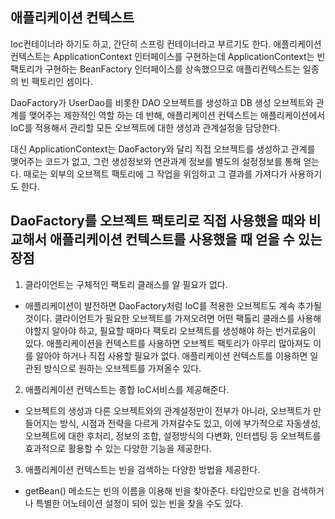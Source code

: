 ## 애플리케이션 컨텍스트
Ioc컨테이너라 하기도 하고, 간단히 스프링 컨테이너라고 부르기도 한다.
애플리케이션 컨텍스트는 ApplicationContext 인터페이스를 구현하는데 ApplicationContext는 빈 팩토리가 구현하는 BeanFactory 인터페이스를 상속했으므로
애플리컨텍스트는 일종의 빈 팩토리인 셈이다.

DaoFactory가 UserDao를 비롯한 DAO 오브젝트를 생성하고 DB 생성 오브젝트와 관계를 맺어주는 제한적인 역할 하는 데 반해, 애플리케이션 컨텍스트는 애플리케이션에서 IoC를 적용해서 관리할 모든 오브젝트에 대한 생성과 관계설정을 담당한다.

대신 ApplicationContext는 DaoFactory와 달리 직접 오브젝트를 생성하고 관계를 맺어주는 코드가 없고, 그런 생성정보와 연관과계 정보를 별도의 설정정보를 통해 얻는다. 때로는 외부의 오브젝트 팩토리에 그 작업을 위임하고 그 결과를 가져다가 사용하기도 한다.

## DaoFactory를 오브젝트 팩토리로 직접 사용했을 때와 비교해서 애플리케이션 컨텍스트를 사용했을 때 얻을 수 있는 장점
1. 클라이언트는 구체적인 팩토리 클래스를 알 필요가 없다.
- 애플리케이션이 발전하면 DaoFactory처럼 IoC를 적용한 오브젝트도 계속 추가될 것이다. 클라이언트가 필요한 오브젝트를 가져오려면 어떤 팩톨리 클래스를 사용해야할지 알아야 하고, 필요할 때마다 팩토리 오브젝트를 생성해야 하는 번거로움이 있다. 애플리케이션을 컨텍스트를 사용하면 오브젝트 팩토리가 아무리 많아져도 이를 알아야 하거나 직접 사용할 필요가 없다. 애플리케이션 컨텍스트를 이용하면 일관된 방식으로 원하는 오브젝트를 가져올수 있다.
2. 애플리케이션 컨텍스트는 종합 IoC서비스를 제공해준다.
- 오브젝트의 생성과 다른 오브젝트와의 관계설정만이 전부가 아니라, 오브젝트가 만들어지는 방식, 시점과 전략을 다르게 가져갈수도 있고, 이에 부가적으로 자동생성, 오브젝트에 대한 후처리, 정보의 조합, 설정방식의 다변화, 인터셉팅 등 오브젝트를 효과적으로 활용할 수 있는 다양한 기능을 제공한다.
3. 애플리케이션 컨텍스트는 빈을 검색하는 다양한 방법을 제공한다.
- getBean() 메소드는 빈의 이름을 이용해 빈을 찾아준다. 타입만으로 빈을 검색하거나 특별한 어노테이션 설정이 되어 있는 빈을 찾을 수도 있다.
